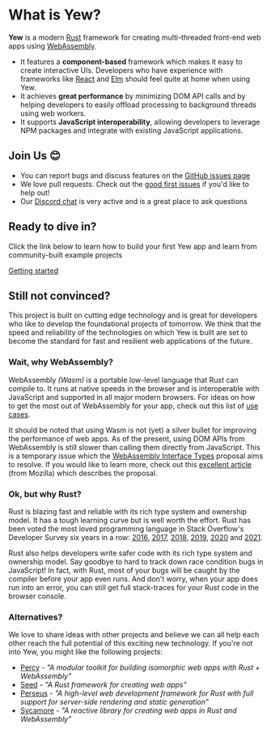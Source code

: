 # What is Yew?

**Yew** is a modern [Rust](https://www.rust-lang.org/) framework for creating multi-threaded
front-end web apps using [WebAssembly](https://webassembly.org/).

* It features a **component-based** framework which makes it easy to create interactive UIs.
  Developers who have experience with frameworks like [React](https://reactjs.org/) and
  [Elm](https://elm-lang.org/) should feel quite at home when using Yew.
* It achieves **great performance** by minimizing DOM API calls and by helping developers to easily
  offload processing to background threads using web workers.
* It supports **JavaScript interoperability**, allowing developers to leverage NPM packages and
  integrate with existing JavaScript applications.

## Join Us 😊

* You can report bugs and discuss features on the [GitHub issues page](https://github.com/yewstack/yew/issues)
* We love pull requests. Check out the [good first issues](https://github.com/yewstack/yew/issues?q=is%3Aopen+is%3Aissue+label%3A%22good+first+issue%22)
  if you'd like to help out!
* Our [Discord chat](https://discord.gg/VQck8X4) is very active and is a great place to ask
  questions

## Ready to dive in?

Click the link below to learn how to build your first Yew app and learn from community-built example
projects

[Getting started](/docs/getting-started/project-setup/introduction)

## Still not convinced?

This project is built on cutting edge technology and is great for developers who like to develop the
foundational projects of tomorrow. We think that the speed and reliability of the technologies on
which Yew is built are set to become the standard for fast and resilient web applications of the
future.

### Wait, why WebAssembly?

WebAssembly _\(Wasm\)_ is a portable low-level language that Rust can compile to. It runs at native
speeds in the browser and is interoperable with JavaScript and supported in all major modern
browsers. For ideas on how to get the most out of WebAssembly for your app, check out this list of
[use cases](https://webassembly.org/docs/use-cases/).

It should be noted that using Wasm is not \(yet\) a silver bullet for improving the performance of
web apps. As of the present, using DOM APIs from WebAssembly is still slower than calling them
directly from JavaScript. This is a temporary issue which the
[WebAssembly Interface Types](https://github.com/WebAssembly/interface-types/blob/master/proposals/interface-types/Explainer.md) proposal aims to resolve. If you would like to learn more, check out this
[excellent article](https://hacks.mozilla.org/2019/08/webassembly-interface-types/) (from Mozilla)
which describes the proposal.

### Ok, but why Rust?

Rust is blazing fast and reliable with its rich type system and ownership model. It has a tough
learning curve but is well worth the effort. Rust has been voted the most loved programming
language in Stack Overflow's Developer Survey six years in a row:
[2016](https://insights.stackoverflow.com/survey/2016#technology-most-loved-dreaded-and-wanted),
[2017](https://insights.stackoverflow.com/survey/2017#most-loved-dreaded-and-wanted),
[2018](https://insights.stackoverflow.com/survey/2018#technology-_-most-loved-dreaded-and-wanted-languages),
[2019](https://insights.stackoverflow.com/survey/2019#technology-_-most-loved-dreaded-and-wanted-languages),
[2020](https://insights.stackoverflow.com/survey/2020#most-loved-dreaded-and-wanted) and
[2021](https://insights.stackoverflow.com/survey/2021/#technology-most-loved-dreaded-and-wanted).

Rust also helps developers write safer code with its rich type system and ownership model. Say
goodbye to hard to track down race condition bugs in JavaScript! In fact, with Rust, most of your
bugs will be caught by the compiler before your app even runs. And don't worry, when your app does
run into an error, you can still get full stack-traces for your Rust code in the browser console.

### Alternatives?

We love to share ideas with other projects and believe we can all help each other reach the full
potential of this exciting new technology. If you're not into Yew, you might like the following
projects:

* [Percy](https://github.com/chinedufn/percy) - _"A modular toolkit for building isomorphic web apps
  with Rust + WebAssembly"_
* [Seed](https://github.com/seed-rs/seed) - _"A Rust framework for creating web apps"_
* [Perseus](https://github.com/arctic-hen7/perseus) - _"A high-level web development framework for Rust with full support for server-side rendering and static generation"_
* [Sycamore](https://github.com/sycamore-rs/sycamore) - _"A reactive library for creating web apps in Rust and WebAssembly"_
